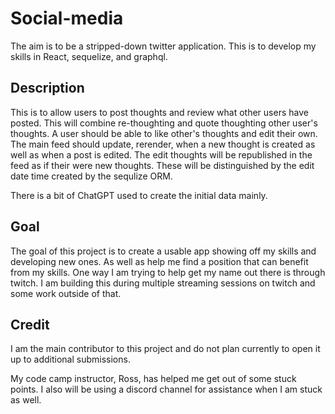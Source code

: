 # Social-media
The aim is to be a stripped-down twitter application. This is to develop my skills in React, sequelize, and graphql. 

## Description
This is to allow users to post thoughts and review what other users have posted. This will combine re-thoughting and quote thoughting other user's thoughts. A user should be able to like other's thoughts and edit their own. The main feed should update, rerender, when a new thought is created as well as when a post is edited. The edit thoughts will be republished in the feed as if their were new thoughts. These will be distinguished by the edit date time created by the sequlize ORM. 

There is a bit of ChatGPT used to create the initial data mainly. 

## Goal
The goal of this project is to create a usable app showing off my skills and developing new ones. As well as help me find a position that can benefit from my skills. One way I am trying to help get my name out there is through twitch. I am building this during multiple streaming sessions on twitch and some work outside of that.

## Credit
I am the main contributor to this project and do not plan currently to open it up to additional submissions.

My code camp instructor, Ross, has helped me get out of some stuck points. I also will be using a discord channel for assistance when I am stuck as well.
 
